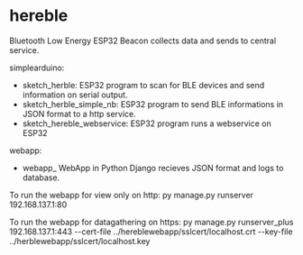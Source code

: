 # hereble
Bluetooth Low Energy ESP32 Beacon collects data and sends to central service.

simplearduino:
- sketch_herble:
    ESP32 program to scan for BLE devices and send information on serial output.
- sketch_herble_simple_nb:
    ESP32 program to send BLE informations in JSON format to a http service.
- sketch_hereble_webservice:
    ESP32 program runs a webservice on ESP32

webapp:
- webapp_
    WebApp in Python Django recieves JSON format and logs to database.

To run the webapp for view only on http: 
    py manage.py runserver 192.168.137.1:80 

To run the webapp for datagathering on https: 
    py manage.py runserver_plus 192.168.137.1:443 --cert-file ../hereblewebapp/sslcert/localhost.crt --key-file ../herblewebapp/sslcert/localhost.key